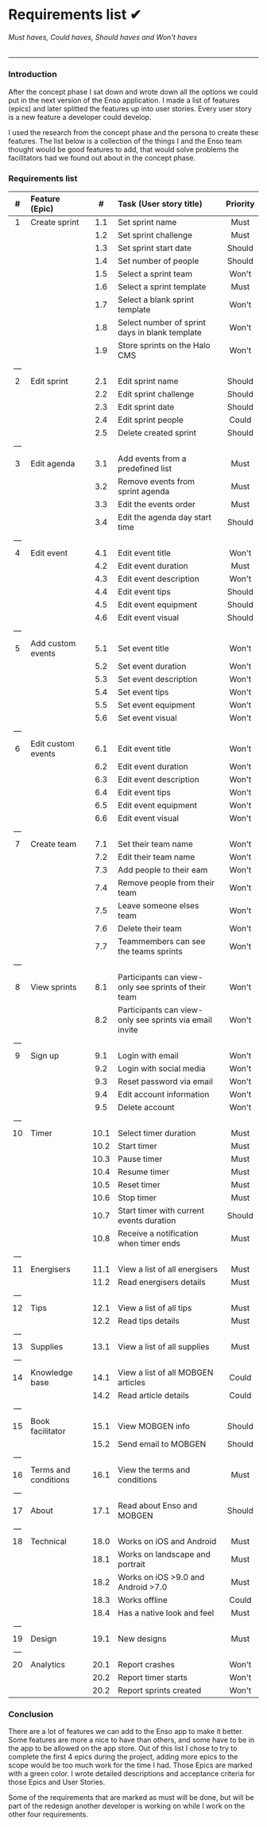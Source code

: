 # Requirements list ✔
###### Must haves, Could haves, Should haves and Won't haves
---

### Introduction
After the concept phase I sat down and wrote down all the options we could put in the next version of the Enso application. I made a list of features (epics) and later splitted the features up into user stories. Every user story is a new feature a developer could develop.

I used the research from the concept phase and the persona to create these features. The list below is a collection of the things I and the Enso team thought would be good features to add, that would solve problems the facilitators had we found out about in the concept phase.

### Requirements list

| # | Feature (Epic) | # | Task (User story title) | Priority |
| :-: | :-- | :-: | :-- | :-:
| 1 | Create sprint | 1.1 | Set sprint name | Must |
|   |   | 1.2 | Set sprint challenge | Must |
|   |   | 1.3 | Set sprint start date | Should |
|   |   | 1.4 | Set number of people | Should |
|   |   | 1.5 | Select a sprint team | Won't |
|   |   | 1.6 | Select a sprint template | Must |
|   |   | 1.7 | Select a blank sprint template | Won't |
|   |   | 1.8 | Select number of sprint days in blank template | Won't |
|   |   | 1.9 | Store sprints on the Halo CMS | Won't |
| &mdash; |   |   |   |   |
| 2 | Edit sprint | 2.1 | Edit sprint name | Should |
|   |   | 2.2 | Edit sprint challenge | Should |
|   |   | 2.3 | Edit sprint date | Should |
|   |   | 2.4 | Edit sprint people | Could |
|   |   | 2.5 | Delete created sprint | Should |
| &mdash; |   |   |   |   |
| 3 | Edit agenda | 3.1 | Add events from a predefined list | Must |
|   |   | 3.2 | Remove events from sprint agenda | Must |
|   |   | 3.3 | Edit the events order | Must |
|   |   | 3.4 | Edit the agenda day start time | Should |
| &mdash; |   |   |   |   |
| 4 | Edit event | 4.1 | Edit event title | Won't |
|   |   | 4.2 | Edit event duration | Must |
|   |   | 4.3 | Edit event description | Won't |
|   |   | 4.4 | Edit event tips | Should |
|   |   | 4.5 | Edit event equipment | Should |
|   |   | 4.6 | Edit event visual | Should |
| &mdash; |   |   |   |   |
| 5 | Add custom events | 5.1 | Set event title | Won't |
|   |   | 5.2 | Set event duration | Won't |
|   |   | 5.3 | Set event description | Won't |
|   |   | 5.4 | Set event tips | Won't |
|   |   | 5.5 | Set event equipment | Won't |
|   |   | 5.6 | Set event visual | Won't |
| &mdash; |   |   |   |   |
| 6 | Edit custom events | 6.1 | Edit event title | Won't |
|   |   | 6.2 | Edit event duration | Won't |
|   |   | 6.3 | Edit event description | Won't |
|   |   | 6.4 | Edit event tips | Won't |
|   |   | 6.5 | Edit event equipment | Won't |
|   |   | 6.6 | Edit event visual | Won't |
| &mdash; |   |   |   |   |
| 7	|	Create team	| 7.1	|	Set their team name	| Won't |
|   |   | 7.2	| Edit their team name	|	Won't |
|   |   | 7.3	| Add people to their eam	|	Won't |
|   |   | 7.4	| Remove people from their team	|	Won't |
|   |   | 7.5	| Leave someone elses team	|	Won't |
|   |   | 7.6	| Delete their team	|	Won't |
|   |   | 7.7	| Teammembers can see the teams sprints	|	Won't |
| &mdash; |   |   |   |   |
| 8	|	View sprints | 8.1 | Participants can view-only see sprints of their team	|	Won't |
|   |   | 8.2	|	Participants can view-only see sprints via email invite | Won't |
| &mdash; |   |   |   |   |
| 9	|	Sign up	|	9.1	|	Login with email	|	Won't |
|   |   | 9.2	|	Login with social media | Won't |
|   |   | 9.3	|	Reset password via email | Won't |
|   |   | 9.4	|	Edit account information | Won't |
|   |   | 9.5	|	Delete account | Won't |
| &mdash; |   |   |   |   |
| 10 | Timer | 10.1 | Select timer duration	|	Must |
|   |   | 10.2	|	Start timer | Must |
|   |   | 10.3	|	Pause timer | Must |
|   |   | 10.4	|	Resume timer | Must |
|   |   | 10.5	|	Reset timer | Must |
|   |   | 10.6	|	Stop timer | Must |
|   |   | 10.7	|	Start timer with current events duration | Should |
|   |   | 10.8	|	Receive a notification when timer ends | Must |
| &mdash; |   |   |   |   |
| 11 | Energisers | 11.1 | View a list of all energisers	|	Must |
|   |   | 11.2	|	Read energisers details | Must |
| &mdash; |   |   |   |   |
| 12 | Tips | 12.1 | View a list of all tips	|	Must |
|   |   | 12.2	|	Read tips details | Must |
| &mdash; |   |   |   |   |
| 13 | Supplies | 13.1 | View a list of all supplies	|	Must |
| &mdash; |   |   |   |   |
| 14 | Knowledge base | 14.1 | View a list of all MOBGEN articles	|	Could |
|   |   | 14.2 | Read article details	|	Could |
| &mdash; |   |   |   |   |
| 15 | Book facilitator | 15.1 | View MOBGEN info	|	Should |
|   |   | 15.2	|	Send email to MOBGEN | Should |
| &mdash; |   |   |   |   |
| 16 | Terms and conditions | 16.1 | View the terms and conditions	|	Must |
| &mdash; |   |   |   |   |
| 17 | About | 17.1 | Read about Enso and MOBGEN | Should |
| &mdash; |   |   |   |   |
| 18 | Technical | 18.0 | Works on iOS and Android | Must |
|   |   | 18.1 |	Works on landscape and portrait | Must |
|   |   | 18.2 |	Works on iOS >9.0 and Android >7.0 | Must |
|   |   | 18.3 |	Works offline | Could |
|   |   | 18.4 |	Has a native look and feel | Must |
| &mdash; |   |   |   |   |
| 19 | Design | 19.1 | New designs | Must |
| &mdash; |   |   |   |   |
| 20 | Analytics | 20.1 | Report crashes | Won't |
|   |   | 20.2 | Report timer starts | Won't |
|   |   | 20.2 | Report sprints created | Won't |

### Conclusion
There are a lot of features we can add to the Enso app to make it better. Some features are more a nice to have than others, and some have to be in the app to be allowed on the app store. Out of this list I chose to try to complete the first 4 epics during the project, adding more epics to the scope would be too much work for the time I had. Those Epics are marked with a green color. I wrote detailed descriptions and acceptance criteria for those Epics and User Stories.

Some of the requirements that are marked as must will be done, but will be part of the redesign another developer is working on while I work on the other four requirements.
